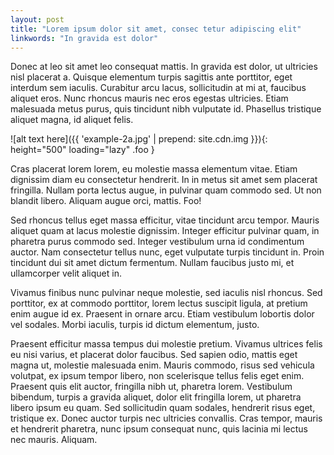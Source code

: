 ```yaml
---
layout: post
title: "Lorem ipsum dolor sit amet, consec tetur adipiscing elit"
linkwords: "In gravida est dolor"
---
```


Donec at leo sit amet leo consequat mattis. In gravida est dolor, ut ultricies nisl placerat a. Quisque elementum turpis sagittis ante porttitor, eget interdum sem iaculis. Curabitur arcu lacus, sollicitudin at mi at, faucibus aliquet eros. Nunc rhoncus mauris nec eros egestas ultricies. Etiam malesuada metus purus, quis tincidunt nibh vulputate id. Phasellus tristique aliquet magna, id aliquet felis.

![alt text here]({{ 'example-2a.jpg' | prepend: site.cdn.img }}){: height="500" loading="lazy" .foo }

Cras placerat lorem lorem, eu molestie massa elementum vitae. Etiam dignissim diam eu consectetur hendrerit. In in metus sit amet sem placerat fringilla. Nullam porta lectus augue, in pulvinar quam commodo sed. Ut non blandit libero. Aliquam augue orci, mattis. Foo!

Sed rhoncus tellus eget massa efficitur, vitae tincidunt arcu tempor. Mauris aliquet quam at lacus molestie dignissim. Integer efficitur pulvinar quam, in pharetra purus commodo sed. Integer vestibulum urna id condimentum auctor. Nam consectetur tellus nunc, eget vulputate turpis tincidunt in. Proin tincidunt dui sit amet dictum fermentum. Nullam faucibus justo mi, et ullamcorper velit aliquet in.

Vivamus finibus nunc pulvinar neque molestie, sed iaculis nisl rhoncus. Sed porttitor, ex at commodo porttitor, lorem lectus suscipit ligula, at pretium enim augue id ex. Praesent in ornare arcu. Etiam vestibulum lobortis dolor vel sodales. Morbi iaculis, turpis id dictum elementum, justo.

Praesent efficitur massa tempus dui molestie pretium. Vivamus ultrices felis eu nisi varius, et placerat dolor faucibus. Sed sapien odio, mattis eget magna ut, molestie malesuada enim. Mauris commodo, risus sed vehicula volutpat, ex ipsum tempor libero, non scelerisque tellus felis eget enim. Praesent quis elit auctor, fringilla nibh ut, pharetra lorem. Vestibulum bibendum, turpis a gravida aliquet, dolor elit fringilla lorem, ut pharetra libero ipsum eu quam. Sed sollicitudin quam sodales, hendrerit risus eget, tristique ex. Donec auctor turpis nec ultricies convallis. Cras tempor, mauris et hendrerit pharetra, nunc ipsum consequat nunc, quis lacinia mi lectus nec mauris. Aliquam.

